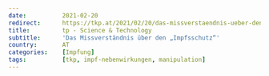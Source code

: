 ```yaml
---
date:          2021-02-20
redirect:      https://tkp.at/2021/02/20/das-missverstaendnis-ueber-den-impfsschutz/
title:         tp - Science & Technology
subtitle:      'Das Missverständnis über den „Impfsschutz“'
country:       AT
categories:    [Impfung]
tags:          [tkp, impf-nebenwirkungen, manipulation]
---
```

